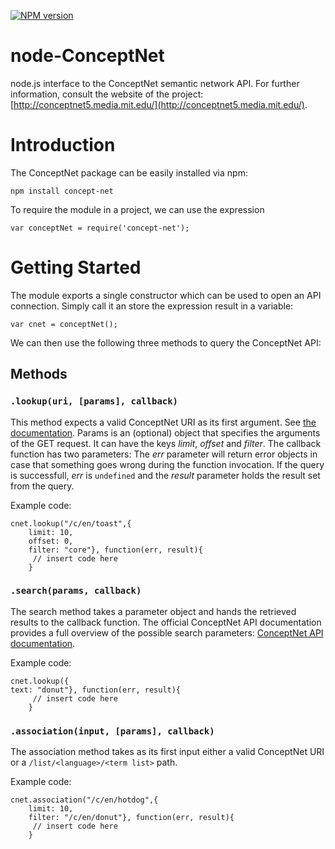 [![NPM version](https://badge.fury.io/js/concept-net.svg)](http://badge.fury.io/js/rstats)


node-ConceptNet
===============

node.js interface to the ConceptNet semantic network API. For further information, consult the website of the project: 
[http://conceptnet5.media.mit.edu/](http://conceptnet5.media.mit.edu/).

# Introduction

The ConceptNet package can be easily installed via npm:

```
npm install concept-net
```

To require the module in a project, we can use the expression

```
var conceptNet = require('concept-net');
```

# Getting Started 

The module exports a single constructor which can be used to open an API connection. Simply call it an store the 
expression result in a variable:

```
var cnet = conceptNet();
```

We can then use the following three methods to query the ConceptNet API:

## Methods 

### `.lookup(uri, [params], callback)`

This method expects a valid ConceptNet URI as its first argument. See [the documentation](https://github.com/commonsense/conceptnet5/wiki/URI-hierarchy).
Params is an (optional) object that specifies the arguments of the GET request. It can have the keys *limit*, *offset* and
*filter*. The callback function has two parameters: The *err* parameter will return error objects in case that something goes
wrong during the function invocation. If the query is successfull, *err* is `undefined` and the *result* parameter holds the result set from the query. 

Example code: 
```
cnet.lookup("/c/en/toast",{
	limit: 10,
	offset: 0,
	filter: "core"}, function(err, result){
	 // insert code here
	}
```

### `.search(params, callback)`

The search method takes a parameter object and hands the retrieved results to the callback function.
The official ConceptNet API documentation provides a full overview of the possible search parameters:
[ConceptNet API documentation](https://github.com/commonsense/conceptnet5/wiki/API). 

Example code: 
```
cnet.lookup({
text: "donut"}, function(err, result){
	 // insert code here
	}
```

### `.association(input, [params], callback)`

The association method takes as its first input either a valid ConceptNet URI or a `/list/<language>/<term list>`
path.

Example code: 
```
cnet.association("/c/en/hotdog",{
	limit: 10,
	filter: "/c/en/donut"}, function(err, result){
	 // insert code here
	}
```
